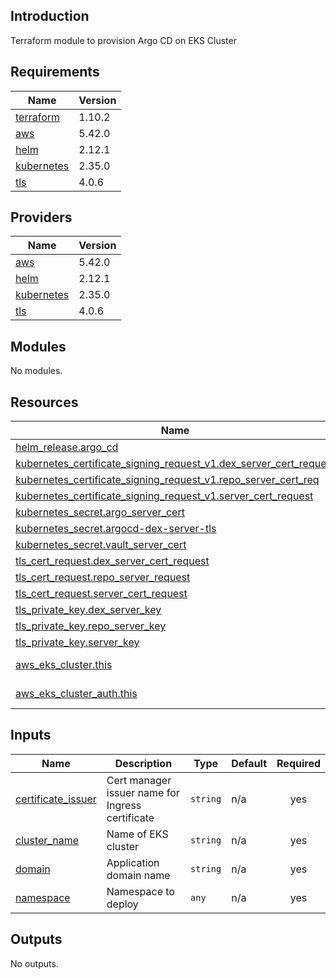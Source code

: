 ## Introduction
Terraform module to provision Argo CD on EKS Cluster

<!-- BEGIN_TF_DOCS -->
## Requirements

| Name | Version |
|------|---------|
| <a name="requirement_terraform"></a> [terraform](#requirement\_terraform) | 1.10.2 |
| <a name="requirement_aws"></a> [aws](#requirement\_aws) | 5.42.0 |
| <a name="requirement_helm"></a> [helm](#requirement\_helm) | 2.12.1 |
| <a name="requirement_kubernetes"></a> [kubernetes](#requirement\_kubernetes) | 2.35.0 |
| <a name="requirement_tls"></a> [tls](#requirement\_tls) | 4.0.6 |

## Providers

| Name | Version |
|------|---------|
| <a name="provider_aws"></a> [aws](#provider\_aws) | 5.42.0 |
| <a name="provider_helm"></a> [helm](#provider\_helm) | 2.12.1 |
| <a name="provider_kubernetes"></a> [kubernetes](#provider\_kubernetes) | 2.35.0 |
| <a name="provider_tls"></a> [tls](#provider\_tls) | 4.0.6 |

## Modules

No modules.

## Resources

| Name | Type |
|------|------|
| [helm_release.argo_cd](https://registry.terraform.io/providers/hashicorp/helm/2.12.1/docs/resources/release) | resource |
| [kubernetes_certificate_signing_request_v1.dex_server_cert_request](https://registry.terraform.io/providers/hashicorp/kubernetes/2.35.0/docs/resources/certificate_signing_request_v1) | resource |
| [kubernetes_certificate_signing_request_v1.repo_server_cert_req](https://registry.terraform.io/providers/hashicorp/kubernetes/2.35.0/docs/resources/certificate_signing_request_v1) | resource |
| [kubernetes_certificate_signing_request_v1.server_cert_request](https://registry.terraform.io/providers/hashicorp/kubernetes/2.35.0/docs/resources/certificate_signing_request_v1) | resource |
| [kubernetes_secret.argo_server_cert](https://registry.terraform.io/providers/hashicorp/kubernetes/2.35.0/docs/resources/secret) | resource |
| [kubernetes_secret.argocd-dex-server-tls](https://registry.terraform.io/providers/hashicorp/kubernetes/2.35.0/docs/resources/secret) | resource |
| [kubernetes_secret.vault_server_cert](https://registry.terraform.io/providers/hashicorp/kubernetes/2.35.0/docs/resources/secret) | resource |
| [tls_cert_request.dex_server_cert_request](https://registry.terraform.io/providers/hashicorp/tls/4.0.6/docs/resources/cert_request) | resource |
| [tls_cert_request.repo_server_request](https://registry.terraform.io/providers/hashicorp/tls/4.0.6/docs/resources/cert_request) | resource |
| [tls_cert_request.server_cert_request](https://registry.terraform.io/providers/hashicorp/tls/4.0.6/docs/resources/cert_request) | resource |
| [tls_private_key.dex_server_key](https://registry.terraform.io/providers/hashicorp/tls/4.0.6/docs/resources/private_key) | resource |
| [tls_private_key.repo_server_key](https://registry.terraform.io/providers/hashicorp/tls/4.0.6/docs/resources/private_key) | resource |
| [tls_private_key.server_key](https://registry.terraform.io/providers/hashicorp/tls/4.0.6/docs/resources/private_key) | resource |
| [aws_eks_cluster.this](https://registry.terraform.io/providers/hashicorp/aws/5.42.0/docs/data-sources/eks_cluster) | data source |
| [aws_eks_cluster_auth.this](https://registry.terraform.io/providers/hashicorp/aws/5.42.0/docs/data-sources/eks_cluster_auth) | data source |

## Inputs

| Name | Description | Type | Default | Required |
|------|-------------|------|---------|:--------:|
| <a name="input_certificate_issuer"></a> [certificate\_issuer](#input\_certificate\_issuer) | Cert manager issuer name for Ingress certificate | `string` | n/a | yes |
| <a name="input_cluster_name"></a> [cluster\_name](#input\_cluster\_name) | Name of EKS cluster | `string` | n/a | yes |
| <a name="input_domain"></a> [domain](#input\_domain) | Application domain name | `string` | n/a | yes |
| <a name="input_namespace"></a> [namespace](#input\_namespace) | Namespace to deploy | `any` | n/a | yes |

## Outputs

No outputs.
<!-- END_TF_DOCS -->
